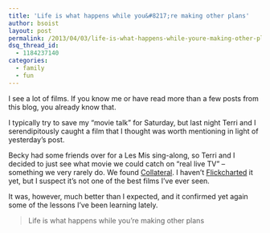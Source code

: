 ```yaml
---
title: 'Life is what happens while you&#8217;re making other plans'
author: bsoist
layout: post
permalink: /2013/04/03/life-is-what-happens-while-youre-making-other-plans/
dsq_thread_id:
  - 1184237140
categories:
  - family
  - fun
---
```

I see a lot of films. If you know me or have read more than a few posts from this blog, you already know that.

I typically try to save my &#8220;movie talk&#8221; for Saturday, but last night Terri and I serendipitously caught a film that I thought was worth mentioning in light of yesterday&#8217;s post.

Becky had some friends over for a Les Mis sing-along, so Terri and I decided to just see what movie we could catch on &#8220;real live TV&#8221; &#8211; something we very rarely do. We found [Collateral][1]. I haven&#8217;t [Flickcharted][2] it yet, but I suspect it&#8217;s not one of the best films I&#8217;ve ever seen. 

It was, however, much better than I expected, and it confirmed yet again some of the lessons I&#8217;ve been learning lately.

> Life is what happens while you&#8217;re making other plans

 [1]: http://www.imdb.com/title/tt0369339/
 [2]: http://whsjr.soistmann.com/oped/2009/07/14/great-site-flickchartcom/
